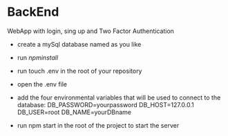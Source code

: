 # BackEnd
WebApp with login, sing up and Two Factor Authentication


* create a mySql database named as you like

* run  $npm install$

* run   touch .env  in the root of your repository

* open the .env file

* add the four environmental variables that will be used to connect to the database:
       DB_PASSWORD=yourpassword
       DB_HOST=127.0.0.1
       DB_USER=root
       DB_NAME=yourDBname

* run   npm start in the root of the project to start the server
